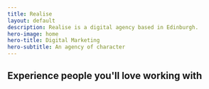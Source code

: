 ```yaml
---
title: Realise
layout: default
description: Realise is a digital agency based in Edinburgh.
hero-image: home
hero-title: Digital Marketing
hero-subtitle: An agency of character
---
```

<div class="container">
	<h2>Experience people you'll love working with</h2>
</div>